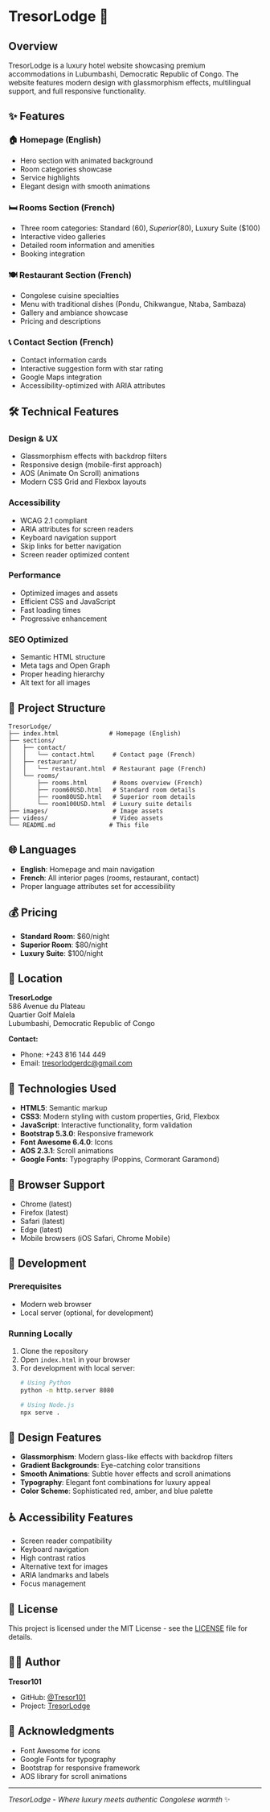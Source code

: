 # TresorLodge 🏨

## Overview
TresorLodge is a luxury hotel website showcasing premium accommodations in Lubumbashi, Democratic Republic of Congo. The website features modern design with glassmorphism effects, multilingual support, and full responsive functionality.

## ✨ Features

### 🏠 **Homepage (English)**
- Hero section with animated background
- Room categories showcase
- Service highlights
- Elegant design with smooth animations

### 🛏️ **Rooms Section (French)**
- Three room categories: Standard ($60), Superior ($80), Luxury Suite ($100)
- Interactive video galleries
- Detailed room information and amenities
- Booking integration

### 🍽️ **Restaurant Section (French)**
- Congolese cuisine specialties
- Menu with traditional dishes (Pondu, Chikwangue, Ntaba, Sambaza)
- Gallery and ambiance showcase
- Pricing and descriptions

### 📞 **Contact Section (French)**
- Contact information cards
- Interactive suggestion form with star rating
- Google Maps integration
- Accessibility-optimized with ARIA attributes

## 🛠️ Technical Features

### **Design & UX**
- Glassmorphism effects with backdrop filters
- Responsive design (mobile-first approach)
- AOS (Animate On Scroll) animations
- Modern CSS Grid and Flexbox layouts

### **Accessibility**
- WCAG 2.1 compliant
- ARIA attributes for screen readers
- Keyboard navigation support
- Skip links for better navigation
- Screen reader optimized content

### **Performance**
- Optimized images and assets
- Efficient CSS and JavaScript
- Fast loading times
- Progressive enhancement

### **SEO Optimized**
- Semantic HTML structure
- Meta tags and Open Graph
- Proper heading hierarchy
- Alt text for all images

## 📁 Project Structure

```
TresorLodge/
├── index.html              # Homepage (English)
├── sections/
│   ├── contact/
│   │   └── contact.html     # Contact page (French)
│   ├── restaurant/
│   │   └── restaurant.html  # Restaurant page (French)
│   └── rooms/
│       ├── rooms.html       # Rooms overview (French)
│       ├── room60USD.html   # Standard room details
│       ├── room80USD.html   # Superior room details
│       └── room100USD.html  # Luxury suite details
├── images/                  # Image assets
├── videos/                  # Video assets
└── README.md               # This file
```

## 🌐 Languages

- **English**: Homepage and main navigation
- **French**: All interior pages (rooms, restaurant, contact)
- Proper language attributes set for accessibility

## 💰 Pricing

- **Standard Room**: $60/night
- **Superior Room**: $80/night  
- **Luxury Suite**: $100/night

## 📍 Location

**TresorLodge**  
586 Avenue du Plateau  
Quartier Golf Malela  
Lubumbashi, Democratic Republic of Congo

**Contact:**
- Phone: +243 816 144 449
- Email: tresorlodgerdc@gmail.com

## 🚀 Technologies Used

- **HTML5**: Semantic markup
- **CSS3**: Modern styling with custom properties, Grid, Flexbox
- **JavaScript**: Interactive functionality, form validation
- **Bootstrap 5.3.0**: Responsive framework
- **Font Awesome 6.4.0**: Icons
- **AOS 2.3.1**: Scroll animations
- **Google Fonts**: Typography (Poppins, Cormorant Garamond)

## 📱 Browser Support

- Chrome (latest)
- Firefox (latest)
- Safari (latest)
- Edge (latest)
- Mobile browsers (iOS Safari, Chrome Mobile)

## 🔧 Development

### Prerequisites
- Modern web browser
- Local server (optional, for development)

### Running Locally
1. Clone the repository
2. Open `index.html` in your browser
3. For development with local server:
   ```bash
   # Using Python
   python -m http.server 8080
   
   # Using Node.js
   npx serve .
   ```

## 🎨 Design Features

- **Glassmorphism**: Modern glass-like effects with backdrop filters
- **Gradient Backgrounds**: Eye-catching color transitions
- **Smooth Animations**: Subtle hover effects and scroll animations
- **Typography**: Elegant font combinations for luxury appeal
- **Color Scheme**: Sophisticated red, amber, and blue palette

## ♿ Accessibility Features

- Screen reader compatibility
- Keyboard navigation
- High contrast ratios
- Alternative text for images
- ARIA landmarks and labels
- Focus management

## 📄 License

This project is licensed under the MIT License - see the [LICENSE](LICENSE) file for details.

## 👨‍💻 Author

**Tresor101**
- GitHub: [@Tresor101](https://github.com/Tresor101)
- Project: [TresorLodge](https://github.com/Tresor101/TresorLodge)

## 🙏 Acknowledgments

- Font Awesome for icons
- Google Fonts for typography
- Bootstrap for responsive framework
- AOS library for scroll animations

---

*TresorLodge - Where luxury meets authentic Congolese warmth* ✨